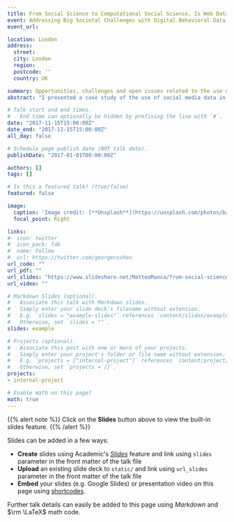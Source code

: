 ```yaml
---
title: From Social Science to Computational Social Science, Is Web Data the Key to a More Effective Analysis?
event: Addressing Big Societal Challenges with Digital Behavioral Data workshop
event_url: 

location: London
address:
  street: 
  city: London
  region: 
  postcode: ''
  country: UK

summary: Opportunities, challenges and open issues related to the use of new sources of data in Computational Social Science.
abstract: "I presented a case study of the use of social media data in computational social science (see paper *Using social media to characterize urban mobility patterns: State-of-the-art survey and case-study*), in order to highlight opportunities, challenges and open issues related to the use of new sources of data in this domain."

# Talk start and end times.
#   End time can optionally be hidden by prefixing the line with `#`.
date: "2017-11-15T15:00:00Z"
date_end: "2017-11-15T15:00:00Z"
all_day: false

# Schedule page publish date (NOT talk date).
publishDate: "2017-01-01T00:00:00Z"

authors: []
tags: []

# Is this a featured talk? (true/false)
featured: false

image:
  caption: 'Image credit: [**Unsplash**](https://unsplash.com/photos/bzdhc5b3Bxs)'
  focal_point: Right

links:
#- icon: twitter
#  icon_pack: fab
#  name: Follow
#  url: https://twitter.com/georgecushen
url_code: ""
url_pdf: ""
url_slides: "https://www.slideshare.net/MatteoManca/from-social-science-to-computational-social-science-is-web-data-the-key-to-a-more-effective-analysis?ref=https://mattemanca.wordpress.com/2017/11/20/european-symposium-series-on-societal-challenges-in-computational-social-science/"
url_video: ""

# Markdown Slides (optional).
#   Associate this talk with Markdown slides.
#   Simply enter your slide deck's filename without extension.
#   E.g. `slides = "example-slides"` references `content/slides/example-slides.md`.
#   Otherwise, set `slides = ""`.
slides: example

# Projects (optional).
#   Associate this post with one or more of your projects.
#   Simply enter your project's folder or file name without extension.
#   E.g. `projects = ["internal-project"]` references `content/project/deep-learning/index.md`.
#   Otherwise, set `projects = []`.
projects:
- internal-project

# Enable math on this page?
math: true
---
```


{{% alert note %}}
Click on the **Slides** button above to view the built-in slides feature.
{{% /alert %}}

Slides can be added in a few ways:

- **Create** slides using Academic's [*Slides*](https://sourcethemes.com/academic/docs/managing-content/#create-slides) feature and link using `slides` parameter in the front matter of the talk file
- **Upload** an existing slide deck to `static/` and link using `url_slides` parameter in the front matter of the talk file
- **Embed** your slides (e.g. Google Slides) or presentation video on this page using [shortcodes](https://sourcethemes.com/academic/docs/writing-markdown-latex/).

Further talk details can easily be added to this page using *Markdown* and $\rm \LaTeX$ math code.

